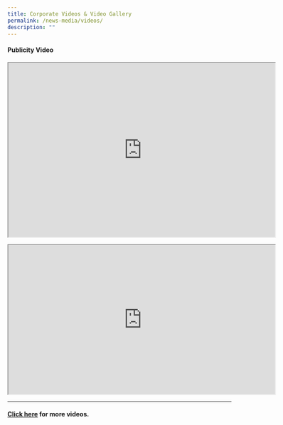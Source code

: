 ```yaml
---
title: Corporate Videos & Video Gallery
permalink: /news-media/videos/
description: ""
---
```

<h4><strong>Publicity Video</strong></h4>
<p><iframe src="https://www.youtube.com/embed/-8xpAPGEDWc" width="600" height="392" allowfullscreen="allowfullscreen" data-mce-fragment="1"></iframe></p>
<p><iframe src="https://www.youtube.com/embed/V3XRJPajd0U" width="600" height="336" allowfullscreen="allowfullscreen" data-mce-fragment="1"></iframe></p>
<hr />
<h4><a href="https://www.youtube.com/watch?v=-8xpAPGEDWc" target="_blank" rel="noopener noreferrer">Click here</a>&nbsp;for more videos.</h4>
